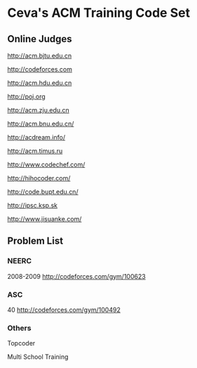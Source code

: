 # Ceva's ACM Training Code Set


## Online Judges

http://acm.bjtu.edu.cn

http://codeforces.com

http://acm.hdu.edu.cn

http://poj.org

http://acm.zju.edu.cn

http://acm.bnu.edu.cn/

http://acdream.info/

http://acm.timus.ru

http://www.codechef.com/

http://hihocoder.com/

http://code.bupt.edu.cn/

http://ipsc.ksp.sk

http://www.jisuanke.com/

## Problem List

### NEERC

2008-2009 http://codeforces.com/gym/100623

### ASC

40 http://codeforces.com/gym/100492

### Others

Topcoder

Multi School Training